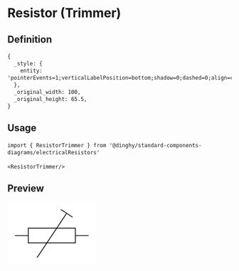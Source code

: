 # Resistor (Trimmer)

## Definition

```
{
  _style: { 
    entity: 'pointerEvents=1;verticalLabelPosition=bottom;shadow=0;dashed=0;align=center;html=1;verticalAlign=top;shape=mxgraph.electrical.resistors.trimmer_resistor_1;',
  },
  _original_width: 100,
  _original_height: 65.5,
}
```

## Usage

```
import { ResistorTrimmer } from '@dinghy/standard-components-diagrams/electricalResistors'

<ResistorTrimmer/>
```

## Preview

<img src="./resistor-trimmer.png" width="200"/>
